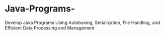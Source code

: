 # Java-Programs-
Develop Java Programs Using Autoboxing, Serialization, File Handling, and Efficient Data Processing and Management
